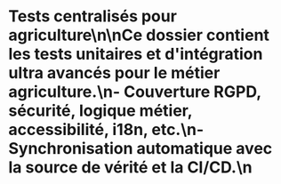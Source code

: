 # Tests centralisés pour agriculture\n\nCe dossier contient les tests unitaires et d'intégration ultra avancés pour le métier agriculture.\n- Couverture RGPD, sécurité, logique métier, accessibilité, i18n, etc.\n- Synchronisation automatique avec la source de vérité et la CI/CD.\n
